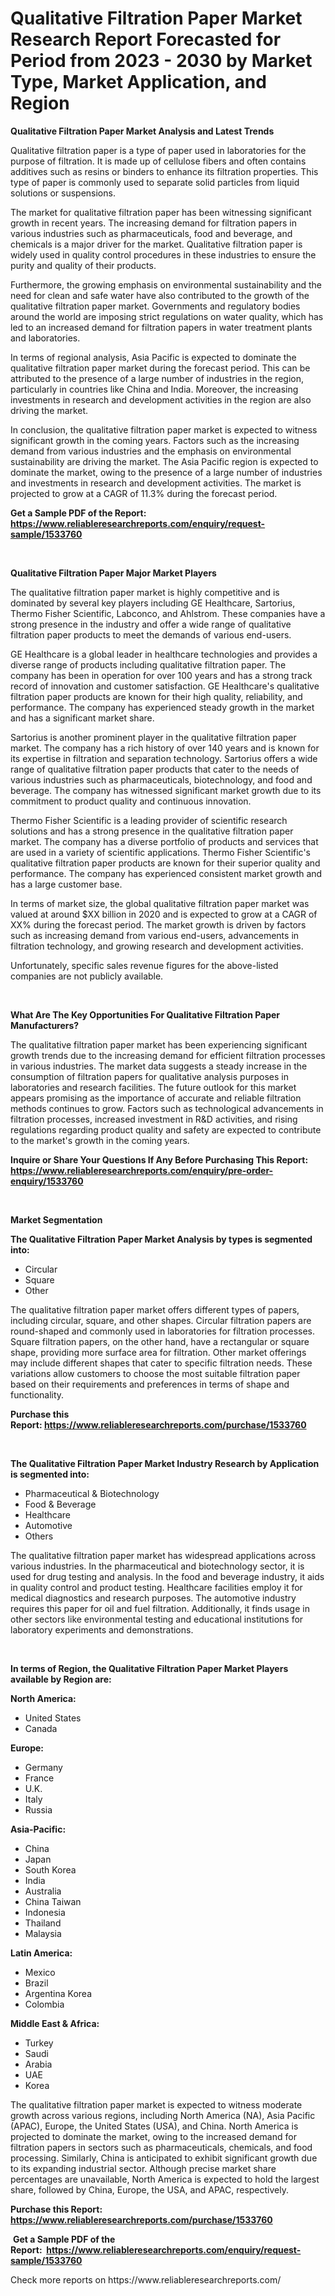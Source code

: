 <p><h1>Qualitative Filtration Paper Market Research Report Forecasted for Period from 2023 -  2030 by Market Type, Market Application, and Region</h1></p><p><strong>Qualitative Filtration Paper Market Analysis and Latest Trends</strong></p>
<p><p>Qualitative filtration paper is a type of paper used in laboratories for the purpose of filtration. It is made up of cellulose fibers and often contains additives such as resins or binders to enhance its filtration properties. This type of paper is commonly used to separate solid particles from liquid solutions or suspensions.</p><p>The market for qualitative filtration paper has been witnessing significant growth in recent years. The increasing demand for filtration papers in various industries such as pharmaceuticals, food and beverage, and chemicals is a major driver for the market. Qualitative filtration paper is widely used in quality control procedures in these industries to ensure the purity and quality of their products.</p><p>Furthermore, the growing emphasis on environmental sustainability and the need for clean and safe water have also contributed to the growth of the qualitative filtration paper market. Governments and regulatory bodies around the world are imposing strict regulations on water quality, which has led to an increased demand for filtration papers in water treatment plants and laboratories.</p><p>In terms of regional analysis, Asia Pacific is expected to dominate the qualitative filtration paper market during the forecast period. This can be attributed to the presence of a large number of industries in the region, particularly in countries like China and India. Moreover, the increasing investments in research and development activities in the region are also driving the market.</p><p>In conclusion, the qualitative filtration paper market is expected to witness significant growth in the coming years. Factors such as the increasing demand from various industries and the emphasis on environmental sustainability are driving the market. The Asia Pacific region is expected to dominate the market, owing to the presence of a large number of industries and investments in research and development activities. The market is projected to grow at a CAGR of 11.3% during the forecast period.</p></p>
<p><strong>Get a Sample PDF of the Report:&nbsp; <a href="https://www.reliableresearchreports.com/enquiry/request-sample/1533760">https://www.reliableresearchreports.com/enquiry/request-sample/1533760</a></strong></p>
<p>&nbsp;</p>
<p><strong>Qualitative Filtration Paper Major Market Players</strong></p>
<p><p>The qualitative filtration paper market is highly competitive and is dominated by several key players including GE Healthcare, Sartorius, Thermo Fisher Scientific, Labconco, and Ahlstrom. These companies have a strong presence in the industry and offer a wide range of qualitative filtration paper products to meet the demands of various end-users.</p><p>GE Healthcare is a global leader in healthcare technologies and provides a diverse range of products including qualitative filtration paper. The company has been in operation for over 100 years and has a strong track record of innovation and customer satisfaction. GE Healthcare's qualitative filtration paper products are known for their high quality, reliability, and performance. The company has experienced steady growth in the market and has a significant market share.</p><p>Sartorius is another prominent player in the qualitative filtration paper market. The company has a rich history of over 140 years and is known for its expertise in filtration and separation technology. Sartorius offers a wide range of qualitative filtration paper products that cater to the needs of various industries such as pharmaceuticals, biotechnology, and food and beverage. The company has witnessed significant market growth due to its commitment to product quality and continuous innovation.</p><p>Thermo Fisher Scientific is a leading provider of scientific research solutions and has a strong presence in the qualitative filtration paper market. The company has a diverse portfolio of products and services that are used in a variety of scientific applications. Thermo Fisher Scientific's qualitative filtration paper products are known for their superior quality and performance. The company has experienced consistent market growth and has a large customer base.</p><p>In terms of market size, the global qualitative filtration paper market was valued at around $XX billion in 2020 and is expected to grow at a CAGR of XX% during the forecast period. The market growth is driven by factors such as increasing demand from various end-users, advancements in filtration technology, and growing research and development activities.</p><p>Unfortunately, specific sales revenue figures for the above-listed companies are not publicly available.</p></p>
<p>&nbsp;</p>
<p><strong>What Are The Key Opportunities For Qualitative Filtration Paper Manufacturers?</strong></p>
<p><p>The qualitative filtration paper market has been experiencing significant growth trends due to the increasing demand for efficient filtration processes in various industries. The market data suggests a steady increase in the consumption of filtration papers for qualitative analysis purposes in laboratories and research facilities. The future outlook for this market appears promising as the importance of accurate and reliable filtration methods continues to grow. Factors such as technological advancements in filtration processes, increased investment in R&D activities, and rising regulations regarding product quality and safety are expected to contribute to the market's growth in the coming years.</p></p>
<p><strong>Inquire or Share Your Questions If Any Before Purchasing This Report: <a href="https://www.reliableresearchreports.com/enquiry/pre-order-enquiry/1533760">https://www.reliableresearchreports.com/enquiry/pre-order-enquiry/1533760</a></strong></p>
<p>&nbsp;</p>
<p><strong>Market Segmentation</strong></p>
<p><strong>The Qualitative Filtration Paper Market Analysis by types is segmented into:</strong></p>
<p><ul><li>Circular</li><li>Square</li><li>Other</li></ul></p>
<p><p>The qualitative filtration paper market offers different types of papers, including circular, square, and other shapes. Circular filtration papers are round-shaped and commonly used in laboratories for filtration processes. Square filtration papers, on the other hand, have a rectangular or square shape, providing more surface area for filtration. Other market offerings may include different shapes that cater to specific filtration needs. These variations allow customers to choose the most suitable filtration paper based on their requirements and preferences in terms of shape and functionality.</p></p>
<p><strong>Purchase this Report:&nbsp;<a href="https://www.reliableresearchreports.com/purchase/1533760">https://www.reliableresearchreports.com/purchase/1533760</a></strong></p>
<p>&nbsp;</p>
<p><strong>The Qualitative Filtration Paper Market Industry Research by Application is segmented into:</strong></p>
<p><ul><li>Pharmaceutical & Biotechnology</li><li>Food & Beverage</li><li>Healthcare</li><li>Automotive</li><li>Others</li></ul></p>
<p><p>The qualitative filtration paper market has widespread applications across various industries. In the pharmaceutical and biotechnology sector, it is used for drug testing and analysis. In the food and beverage industry, it aids in quality control and product testing. Healthcare facilities employ it for medical diagnostics and research purposes. The automotive industry requires this paper for oil and fuel filtration. Additionally, it finds usage in other sectors like environmental testing and educational institutions for laboratory experiments and demonstrations.</p></p>
<p>&nbsp;</p>
<p><strong>In terms of Region, the Qualitative Filtration Paper Market Players available by Region are:</strong></p>
<p>
    <p> <strong> North America: </strong>
        <ul>
            <li>United States</li>
            <li>Canada</li>
        </ul>
        </p> 
    <p> <strong> Europe: </strong>
        <ul>
            <li>Germany</li>
            <li>France</li>
            <li>U.K.</li>
            <li>Italy</li>
            <li>Russia</li>
        </ul>
        </p> 
    <p> <strong> Asia-Pacific: </strong>
        <ul>
            <li>China</li>
            <li>Japan</li>
            <li>South Korea</li>
            <li>India</li>
            <li>Australia</li>
            <li>China Taiwan</li>
            <li>Indonesia</li>
            <li>Thailand</li>
            <li>Malaysia</li>
        </ul>
        </p> 
    <p> <strong> Latin America: </strong>
        <ul>
            <li>Mexico</li>
            <li>Brazil</li>
            <li>Argentina Korea</li>
            <li>Colombia</li>
        </ul>
        </p> 
    <p> <strong> Middle East & Africa: </strong>
        <ul>
            <li>Turkey</li>
            <li>Saudi</li>
            <li>Arabia</li>
            <li>UAE</li>
            <li>Korea</li>
        </ul>
    </p>
    </p>
<p><p>The qualitative filtration paper market is expected to witness moderate growth across various regions, including North America (NA), Asia Pacific (APAC), Europe, the United States (USA), and China. North America is projected to dominate the market, owing to the increased demand for filtration papers in sectors such as pharmaceuticals, chemicals, and food processing. Similarly, China is anticipated to exhibit significant growth due to its expanding industrial sector. Although precise market share percentages are unavailable, North America is expected to hold the largest share, followed by China, Europe, the USA, and APAC, respectively.</p></p>
<p><strong>Purchase this Report: <a href="https://www.reliableresearchreports.com/purchase/1533760">https://www.reliableresearchreports.com/purchase/1533760</a></strong></p>
<p>&nbsp;<strong>Get a Sample PDF of the Report:&nbsp;&nbsp;<a href="https://www.reliableresearchreports.com/enquiry/request-sample/1533760">https://www.reliableresearchreports.com/enquiry/request-sample/1533760</a></strong></p>
<p><strong></strong></p>
<p>Check more reports on https://www.reliableresearchreports.com/</p>